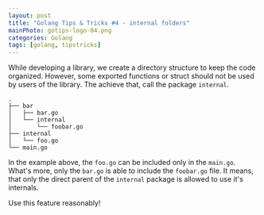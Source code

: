 ```yaml
---
layout: post
title: "Golang Tips & Tricks #4 - internal folders" 
mainPhoto: gotips-logo-04.png 
categories: Golang
tags: [golang, tipstricks]
---
```


While developing a library, we create a directory structure to keep the code organized. However, some exported functions or struct should not be used by users of the library. The achieve that, call the package `internal`.

```
.
├── bar
│   ├── bar.go
│   └── internal
│       └── foobar.go
├── internal
│   └── foo.go
└── main.go
```

In the example above, the `foo.go` can be included only in the `main.go`. What's more, only the `bar.go` is able to include the `foobar.go` file. It means, that only the direct parent of the `internal` package is allowed to use it's internals.

Use this feature reasonably!